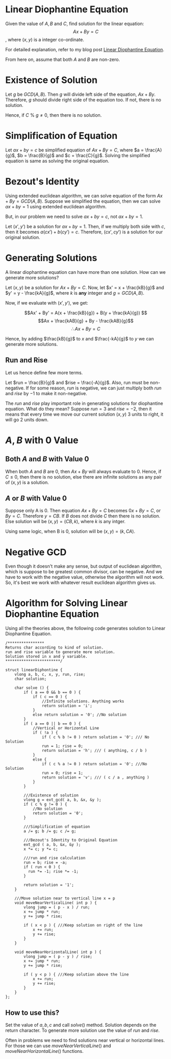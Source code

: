 # Linear Diophantine Equation

Given the value of $A, B$ and $C$, find solution for the linear equation:
$$Ax + By = C$$
, where $(x,y)$ is a integer co-ordinate.

For detailed explanation, refer to my blog post [Linear Diophantine Equation](http://blog.forthright48.com/2015/07/linear-diophantine-equation.html).

From here on, assume that both $A$ and $B$ are non-zero.

# Existence of Solution

Let $g$ be $GCD(A,B)$. Then $g$ will divide left side of the equation, $Ax + By$. Therefore, $g$ should divide right side of the equation too. If not, there is no solution.

Hence, if $C \ \% \ g \neq 0$, then there is no solution.

# Simplification of Equation

Let $ax + by = c$ be simplified equation of $Ax + By = C$, where $a = \frac{A}{g}$, $b = \frac{B}{g}$ and $c = \frac{C}{g}$. Solving the simplified equation is same as solving the original equation.

# Bezout's Identity

Using extended euclidean algorithm, we can solve equation of the form $Ax + By = GCD(A,B)$. Suppose we simplified the equation, then we can solve $ax + by = 1$ using extended euclidean algorithm.

But, in our problem we need to solve $ax + by = c$, not $ax + by = 1$.

Let $(x',y')$ be a solution for $ax + by = 1$. Then, if we multiply both side with $c$, then it becomes $a(cx') + b(cy') = c$. Therefore, $(cx',cy')$ is a solution for our original solution.

# Generating Solutions

A linear diophantine equation can have more than one solution. How can we generate more solutions?

Let $(x,y)$ be a solution for $Ax + By = C$. Now, let $x' = x + \frac{kB}{g}$ and $y' = y - \frac{kA}{g}$, where $k$ is **any** integer and $g = GCD(A,B)$.

Now, if we evaluate with $(x',y')$, we get:

$$Ax' + By' = A(x + \frac{kB}{g}) + B(y + \frac{kA}{g}) $$
$$Ax + \frac{kAB}{g} + By - \frac{kAB}{g}$$
$$\therefore Ax + By = C$$

Hence, by adding $\frac{kB}{g}$ to $x$ and $\frac{-kA}{g}$ to $y$ we can generate more solutions.

## Run and Rise

Let us hence define few more terms.

Let $run = \frac{B}{g}$ and $rise = \frac{-A}{g}$. Also, run must be non-negative. If for some reason, $run$ is negative, we can just multiply both $run$ and $rise$ by $-1$ to make it non-negative.

The $run$ and $rise$ play important role in generating solutions for diophantine equation. What do they mean? Suppose $run = 3$ and $rise = -2$, then it means that every time we move our current solution $(x,y)$ $3$ units to right, it will go $2$ units down.

# $A,B$ with $0$ Value

## Both $A$ and $B$ with Value $0$
When both $A$ and $B$ are $0$, then $Ax + By$ will always evaluate to $0$. Hence, if $C \leq 0$, then there is no solution, else there are infinite solutions as any pair of $(x,y)$ is a solution.

## $A$ or $B$ with Value $0$
Suppose only A is 0. Then equation $Ax+By=C$ becomes $0x+By=C \text{, or } By=C$. Therefore $y=CB$. If $B$ does not divide $C$ then there is no solution. Else solution will be $(x,y)=(CB,k)$, where $k$ is any intger.

Using same logic, when B is $0$, solution will be $(x,y)=(k,CA)$.

# Negative GCD

Even though it doesn't make any sense, but output of euclidean algorithm, which is suppose to be greatest common divisor, can be negative. And we have to work with the negative value, otherwise the algorithm will not work. So, it's best we work with whatever result euclidean algorithm gives us.

# Algorithm for Solving Linear Diophantine Equation

Using all the theories above, the following code generates solution to Linear Diophantine Equation.

```
/****************
Returns char according to kind of solution.
run and rise variable to generate more solution.
Solution stored in x and y variable.
************************/

struct linearDiphontine {
    vlong a, b, c, x, y, run, rise;
    char solution;

    char solve () {
        if ( a == 0 && b == 0 ) {
            if ( c == 0 ) {
                //Infinite solutions. Anything works
                return solution = 'i';
            }
            else return solution = '0'; //No solution
        }
        if ( a == 0 || b == 0 ) {
            //Vertical or Horizontal Line
            if ( !a ) {
                if ( c % b != 0 ) return solution = '0'; /// No Solution
                run = 1; rise = 0;
                return solution = 'h'; /// ( anything, c / b )
            }
            else {
                if ( c % a != 0 ) return solution = '0'; ///No Solution
                run = 0; rise = 1;
                return solution = 'v'; /// ( c / a , anything )
            }
        }

        ///Existence of solution
        vlong g = ext_gcd( a, b, &x, &y );
        if ( c % g != 0 ) {
            //No solution
            return solution = '0';
        }

        ///Simplification of equation
        a /= g; b /= g; c /= g;

        ///Bezout's Identity to Original Equation
        ext_gcd ( a, b, &x, &y );
        x *= c; y *= c;

        ///run and rise calculation
        run = b; rise = -a;
        if ( run < 0 ) {
          run *= -1; rise *= -1;
        }

        return solution = '1';
    }

    ///Move solution near to vertical line x = p
    void moveNearVerticalLine( int p ) {
        vlong jump = ( p - x ) / run;
        x += jump * run;
        y += jump * rise;

        if ( x < p ) { ///Keep solution on right of the line
            x += run;
            y += rise;
        }
    }

    void moveNearHorizontalLine( int p ) {
        vlong jump = ( p - y ) / rise;
        x += jump * run;
        y += jump * rise;

        if ( y < p ) { ///Keep solution above the line
            x += run;
            y += rise;
        }
    }
};

```

## How to use this?

Set the value of $a,b,c$ and call $solve()$ method. Solution depends on the return character. To generate more solution use the value of $run$ and $rise$.

Often in problems we need to find solutions near vertical or horizontal lines. For those we can use $moveNearVerticalLine()$ and $moveNearHorizontalLine()$ functions.
